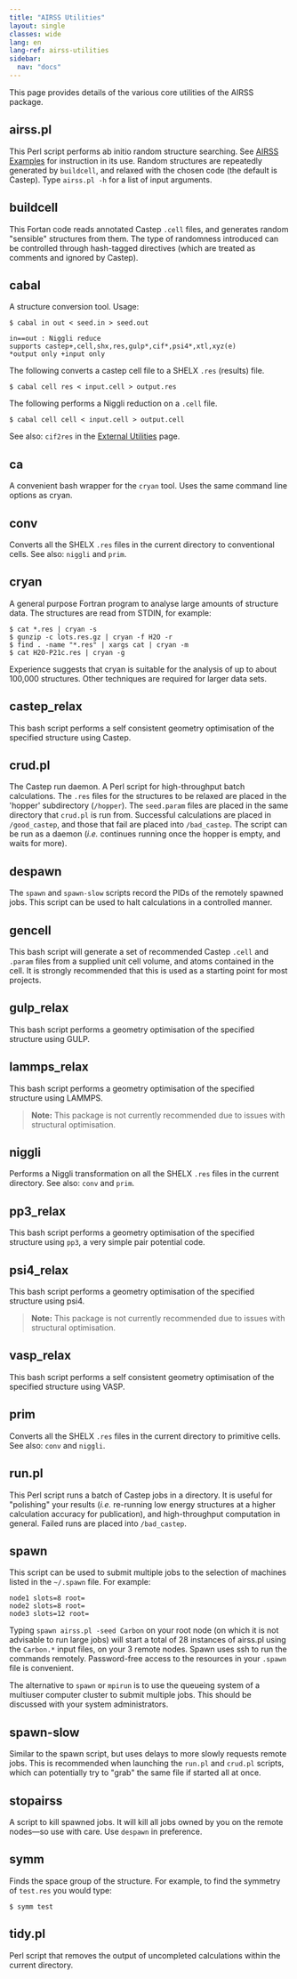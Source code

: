 ```yaml
---
title: "AIRSS Utilities"
layout: single
classes: wide
lang: en
lang-ref: airss-utilities
sidebar:
  nav: "docs"
---
```


This page provides details of the various core utilities of the AIRSS package.

airss.pl
--------

This Perl script performs ab initio random structure searching. See [AIRSS Examples](../examples) for instruction in its use. Random structures are repeatedly generated by `buildcell`, and relaxed with the chosen code (the default is Castep). Type `airss.pl -h` for a list of input arguments.

buildcell
---------

This Fortan code reads annotated Castep `.cell` files, and generates random "sensible" structures from them. The type of randomness introduced can be controlled through hash-tagged directives (which are treated as comments and ignored by Castep).

cabal
-----

A structure conversion tool. Usage:

```console
$ cabal in out < seed.in > seed.out

in==out : Niggli reduce
supports castep+,cell,shx,res,gulp*,cif*,psi4*,xtl,xyz(e)
*output only +input only
```

The following converts a castep cell file to a SHELX `.res` (results) file.

```console
$ cabal cell res < input.cell > output.res
```

The following performs a Niggli reduction on a `.cell` file.

```console
$ cabal cell cell < input.cell > output.cell
```

See also: `cif2res` in the [External Utilities](../external-utilities) page.

ca
--

A convenient bash wrapper for the `cryan` tool. Uses the same command line options as cryan.

conv
----

Converts all the SHELX `.res` files in the current directory to conventional cells. See also: `niggli` and `prim`.

cryan
-----

A general purpose Fortran program to analyse large amounts of structure data. The structures are read from STDIN, for example:

```console
$ cat *.res | cryan -s
$ gunzip -c lots.res.gz | cryan -f H2O -r
$ find . -name "*.res" | xargs cat | cryan -m
$ cat H2O-P21c.res | cryan -g
```

Experience suggests that cryan is suitable for the analysis of up to about 100,000 structures. Other techniques are required for larger data sets.

castep_relax
------------

This bash script performs a self consistent geometry optimisation of the specified structure using Castep.

crud.pl
-------

The Castep run daemon. A Perl script for high-throughput batch calculations. The `.res` files for the structures to be relaxed are placed in the 'hopper' subdirectory (`/hopper`). The `seed.param` files are placed in the same directory that `crud.pl` is run from. Successful calculations are placed in `/good_castep`, and those that fail are placed into `/bad_castep`. The script can be run as a daemon (_i.e._ continues running once the hopper is empty, and waits for more).

despawn
-------

The `spawn` and `spawn-slow` scripts record the PIDs of the remotely spawned jobs. This script can be used to halt calculations in a controlled manner.

gencell
-------

This bash script will generate a set of recommended Castep `.cell` and `.param` files from a supplied unit cell volume, and atoms contained in the cell. It is strongly recommended that this is used as a starting point for most projects.

gulp_relax
-----------

This bash script performs a geometry optimisation of the specified structure using GULP.

lammps_relax
------------

This bash script performs a geometry optimisation of the specified structure using LAMMPS.

> **Note:** This package is not currently recommended due to issues with structural optimisation.

niggli
------

Performs a Niggli transformation on all the SHELX `.res` files in the current directory. See also: `conv` and `prim`.

pp3_relax
----------

This bash script performs a geometry optimisation of the specified structure using `pp3`, a very simple pair potential code.

psi4_relax
------------

This bash script performs a geometry optimisation of the specified structure using psi4.

> **Note:** This package is not currently recommended due to issues with structural optimisation.

vasp_relax
----------

This bash script performs a self consistent geometry optimisation of the specified structure using VASP.

prim
----

Converts all the SHELX `.res` files in the current directory to primitive cells. See also: `conv` and `niggli`.

run.pl
------

This Perl script runs a batch of Castep jobs in a directory. It is useful for "polishing" your results (_i.e._ re-running low energy structures at a higher calculation accuracy for publication), and high-throughput computation in general. Failed runs are placed into `/bad_castep`.

spawn
-----

This script can be used to submit multiple jobs to the selection of machines listed in the `~/.spawn` file. For example:

```
node1 slots=8 root=
node2 slots=8 root=
node3 slots=12 root=
```

Typing `spawn airss.pl -seed Carbon` on your root node (on which it is not advisable to run large jobs) will start a total of 28 instances of airss.pl using the `Carbon.*` input files, on your 3 remote nodes. Spawn uses ssh to run the commands remotely. Password-free access to the resources in your `.spawn` file is convenient.

The alternative to `spawn` or `mpirun` is to use the queueing system of a multiuser computer cluster to submit multiple jobs. This should be discussed with your system administrators.

spawn-slow
----------

Similar to the spawn script, but uses delays to more slowly requests remote jobs. This is recommended when launching the `run.pl` and `crud.pl` scripts, which can potentially try to "grab" the same file if started all at once.

stopairss
---------

A script to kill spawned jobs. It will kill all jobs owned by you on the remote nodes—so use with care. Use `despawn` in preference.

symm
----

Finds the space group of the structure. For example, to find the symmetry of `test.res` you would type:

```console
$ symm test
```

tidy.pl
-------

Perl script that removes the output of uncompleted calculations within the current directory.
